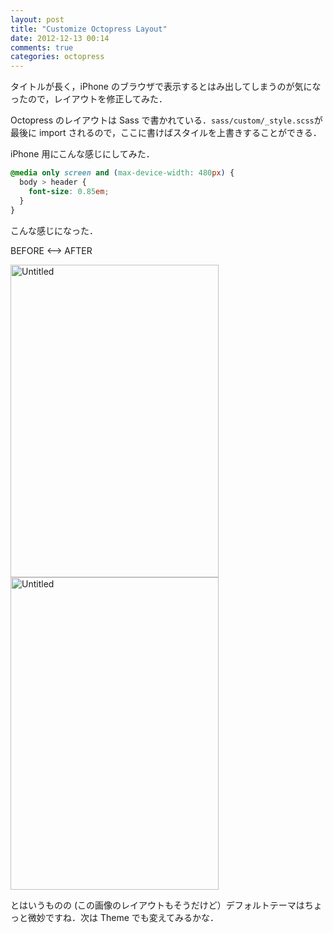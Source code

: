 ```yaml
---
layout: post
title: "Customize Octopress Layout"
date: 2012-12-13 00:14
comments: true
categories: octopress
---
```


タイトルが長く，iPhone のブラウザで表示するとはみ出してしまうのが気になったので，レイアウトを修正してみた．

Octopress のレイアウトは Sass で書かれている．`sass/custom/_style.scss`が最後に import されるので，ここに書けばスタイルを上書きすることができる．

iPhone 用にこんな感じにしてみた．

```css
@media only screen and (max-device-width: 480px) {
  body > header {
    font-size: 0.85em;
  }
}
```

こんな感じになった．

BEFORE <--> AFTER

<a href="https://www.flickr.com/photos/22927952@N03/8267422765/" title="Untitled by yaeda, on Flickr"><img src="https://farm9.staticflickr.com/8349/8267422765_a6927e6feb.jpg" width="333" height="500" alt="Untitled"></a>
<a href="https://www.flickr.com/photos/22927952@N03/8268493392/" title="Untitled by yaeda, on Flickr"><img src="https://farm9.staticflickr.com/8216/8268493392_4184af3096.jpg" width="333" height="500" alt="Untitled"></a>

とはいうものの (この画像のレイアウトもそうだけど）デフォルトテーマはちょっと微妙ですね．次は Theme でも変えてみるかな．

